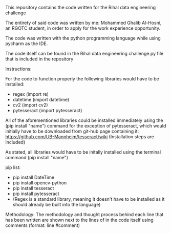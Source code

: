 This repository contains the code written for the Rihal data engineering challenge

The entirety of said code was written by me: Mohammed Ghalib Al-Hosni, an RGOTC student, in order to apply for the work experience opportunity. 

The code was written with the python programming language while using pycharm as the IDE.

The code itself can be found in the Rihal data engineering challenge.py file that is included in the repository

Instructions:

For the code to function properly the following libraries would have to be installed: 

* regex (import re)
* datetime (import datetime)
* cv2 (import cv2)
* pytesseract (import pytesseract)

All of the aforementioned libraries could be installed immediately using the (pip install "name") command for the exception of pytesseract, which would initially have to be downloaded from git-hub page containing it: https://github.com/UB-Mannheim/tesseract/wiki (Installation steps are included)

As stated, all libraries would have to be initally installed using the terminal command (pip install "name")

pip list:
* pip install DateTime
* pip install opencv-python
* pip install tesseract
* pip install pytesseract
* (Regex is a standard library, meaning it doesn't have to be installed as it should already be built into the language)

Methodology:
The methodology and thought process behind each line that has been written are shown next to the lines of in the code itself using comments (format: line #comment)
